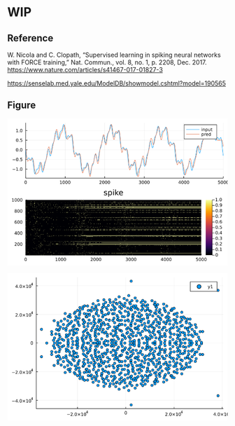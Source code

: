 # WIP

## Reference

W. Nicola and C. Clopath, “Supervised learning in spiking neural networks with FORCE training,” Nat. Commun., vol. 8, no. 1, p. 2208, Dec. 2017. https://www.nature.com/articles/s41467-017-01827-3

https://senselab.med.yale.edu/ModelDB/showmodel.cshtml?model=190565

## Figure

![fig1](./results/fig1.png)

![fig2](./results/fig2.png)
